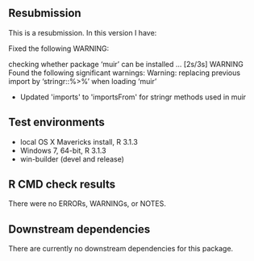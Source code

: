 ## Resubmission
This is a resubmission. In this version I have:

Fixed the following WARNING:

checking whether package ‘muir’ can be installed ... [2s/3s] WARNING
Found the following significant warnings:
  Warning: replacing previous import by ‘stringr::%>%’ when loading ‘muir’
  
* Updated 'imports' to 'importsFrom' for stringr methods used in muir

## Test environments
* local OS X Mavericks install, R 3.1.3
* Windows 7, 64-bit, R 3.1.3
* win-builder (devel and release)

## R CMD check results
There were no ERRORs, WARNINGs, or NOTES. 

## Downstream dependencies
There are currently no downstream dependencies for this package.
